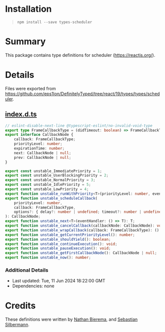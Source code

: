# Installation
> `npm install --save types-scheduler`

# Summary
This package contains type definitions for scheduler (https://reactjs.org/).

# Details
Files were exported from https://github.com/eps1lon/DefinitelyTyped/tree/react/19/types/types/scheduler.
## [index.d.ts](https://github.com/eps1lon/DefinitelyTyped/tree/react/19/types/types/scheduler/index.d.ts)
````ts
// eslint-disable-next-line @typescript-eslint/no-invalid-void-type
export type FrameCallbackType = (didTimeout: boolean) => FrameCallbackType | void;
export interface CallbackNode {
    callback: FrameCallbackType;
    priorityLevel: number;
    expirationTime: number;
    next: CallbackNode | null;
    prev: CallbackNode | null;
}

export const unstable_ImmediatePriority = 1;
export const unstable_UserBlockingPriority = 2;
export const unstable_NormalPriority = 3;
export const unstable_IdlePriority = 5;
export const unstable_LowPriority = 4;
export function unstable_runWithPriority<T>(priorityLevel: number, eventHandler: () => T): T;
export function unstable_scheduleCallback(
    priorityLevel: number,
    callback: FrameCallbackType,
    options?: { delay?: number | undefined; timeout?: number | undefined },
): CallbackNode;
export function unstable_next<T>(eventHandler: () => T): T;
export function unstable_cancelCallback(callbackNode: CallbackNode): void;
export function unstable_wrapCallback(callback: FrameCallbackType): () => FrameCallbackType;
export function unstable_getCurrentPriorityLevel(): number;
export function unstable_shouldYield(): boolean;
export function unstable_continueExecution(): void;
export function unstable_pauseExecution(): void;
export function unstable_getFirstCallbackNode(): CallbackNode | null;
export function unstable_now(): number;

````

### Additional Details
 * Last updated: Tue, 11 Jun 2024 18:22:00 GMT
 * Dependencies: none

# Credits
These definitions were written by [Nathan Bierema](https://github.com/Methuselah96), and [Sebastian Silbermann](https://github.com/eps1lon).
